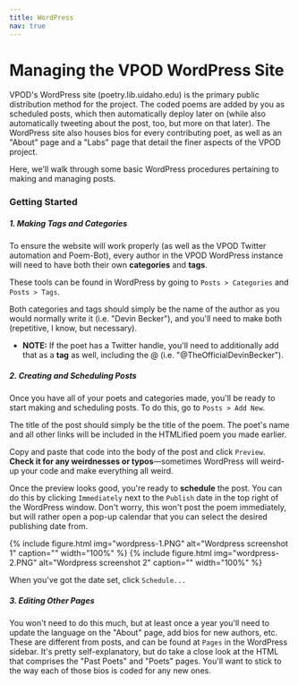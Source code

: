 ```yaml
---
title: WordPress
nav: true
---
```


# <i style="color:black;" class="fab fa-wordpress" aria-hidden="true"></i> Managing the VPOD WordPress Site

VPOD's WordPress site (poetry.lib.uidaho.edu) is the primary public distribution method for the project. The coded poems are added by you as scheduled posts, which then automatically deploy later on (while also automatically tweeting about the post, too, but more on that later). The WordPress site also houses bios for every contributing poet, as well as an "About" page and a "Labs" page that detail the finer aspects of the VPOD project.  

Here, we'll walk through some basic WordPress procedures pertaining to making and managing posts.

### Getting Started   

##### 1. Making Tags and Categories  

To ensure the website will work properly (as well as the VPOD Twitter automation and Poem-Bot), every author in the VPOD WordPress instance will need to have both their own **categories** and **tags**.  

These tools can be found in WordPress by going to `Posts > Categories` and `Posts > Tags`.  

Both categories and tags should simply be the name of the author as you would normally write it (i.e. "Devin Becker"), and you'll need to make both (repetitive, I know, but necessary).  

- **NOTE:** If the poet has a Twitter handle, you'll need to additionally add that as a **tag** as well, including the @ (i.e. "@TheOfficialDevinBecker").

##### 2. Creating and Scheduling Posts

Once you have all of your poets and categories made, you'll be ready to start making and scheduling posts. To do this, go to `Posts > Add New`.  

The title of the post should simply be the title of the poem. The poet's name and all other links will be included in the HTMLified poem you made earlier.  

Copy and paste that code into the body of the post and click `Preview`. **Check it for any weirdnesses or typos**&mdash;sometimes WordPress will weird-up your code and make everything all weird.  

Once the preview looks good, you're ready to **schedule** the post. You can do this by clicking `Immediately` next to the `Publish` date in the top right of the WordPress window. Don't worry, this won't post the poem immediately, but will rather open a pop-up calendar that you can select the desired publishing date from.

{% include figure.html img="wordpress-1.PNG" alt="Wordpress screenshot 1" caption="" width="100%" %}
{% include figure.html img="wordpress-2.PNG" alt="Wordpress screenshot 2" caption="" width="100%" %}

When you've got the date set, click `Schedule...`

##### 3. Editing Other Pages

You won't need to do this much, but at least once a year you'll need to update the language on the "About" page, add bios for new authors, etc. These are different from posts, and can be found at `Pages` in the WordPress sidebar. It's pretty self-explanatory, but do take a close look at the HTML that comprises the "Past Poets" and "Poets" pages. You'll want to stick to the way each of those bios is coded for any new ones. 






